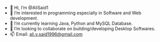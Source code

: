- 👋 Hi, I’m @AliSaid1
- 👀 I’m interested in programming especially in Software and Web development.
- 🌱 I’m currently learning Java, Python and MySQL Database.
- 💞️ I’m looking to collaborate on building/developing Desktop Softwares.   
- 📫 Email: ali.y.said1996@gmail.com 

<!---
AliSaid1/AliSaid1 is a ✨ special ✨ repository because its `README.md` (this file) appears on your GitHub profile.
You can click the Preview link to take a look at your changes.
--->
